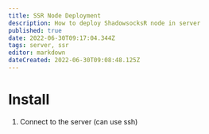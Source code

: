 ```yaml
---
title: SSR Node Deployment
description: How to deploy ShadowsocksR node in server
published: true
date: 2022-06-30T09:17:04.344Z
tags: server, ssr
editor: markdown
dateCreated: 2022-06-30T09:08:48.125Z
---
```


# Install

1. Connect to the server (can use ssh)